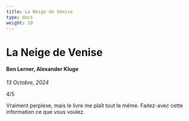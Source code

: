 ```yaml
---
title: La Neige de Venise
type: docs
weight: 10
---
```


# La Neige de Venise

#### Ben Lerner, Alexander Kluge

*13 Octobre, 2024*  

4/5

Vraiment perplexe, mais le livre me plaît tout le même. Faitez-avec cette information ce que vous voulez.
